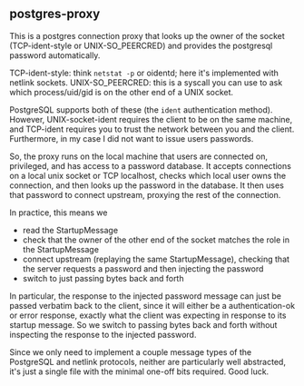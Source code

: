postgres-proxy
--------------
This is a postgres connection proxy that looks up the owner of the socket
(TCP-ident-style or UNIX-SO\_PEERCRED) and provides the postgresql password
automatically.

TCP-ident-style: think `netstat -p` or oidentd; here it's implemented with
netlink sockets. UNIX-SO\_PEERCRED: this is a syscall you can use to ask which
process/uid/gid is on the other end of a UNIX socket. 

PostgreSQL supports both of these (the `ident` authentication method). However,
UNIX-socket-ident requires the client to be on the same machine, and TCP-ident
requires you to trust the network between you and the client. Furthermore, in my
case I did not want to issue users passwords.

So, the proxy runs on the local machine that users are connected on, privileged,
and has access to a password database. It accepts connections on a local unix
socket or TCP localhost, checks which local user owns the connection, and then
looks up the password in the database. It then uses that password to connect
upstream, proxying the rest of the connection.

In practice, this means we 

 - read the StartupMessage
 - check that the owner of the other end of the socket matches the role in the
   StartupMessage
 - connect upstream (replaying the same StartupMessage), checking that the
   server requests a password and then injecting the password
 - switch to just passing bytes back and forth

In particular, the response to the injected password message can just be passed
verbatim back to the client, since it will either be a authentication-ok or
error response, exactly what the client was expecting in response to its startup
message. So we switch to passing bytes back and forth without inspecting the
response to the injected password.

Since we only need to implement a couple message types of the PostgreSQL and
netlink protocols, neither are particularly well abstracted, it's just a single
file with the minimal one-off bits required. Good luck.
